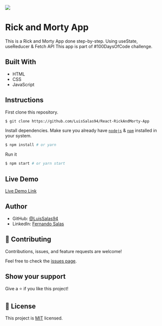 ![](https://img.shields.io/badge/Microverse-blueviolet)

# Rick and Morty App
 This is a Rick and Morty App done step-by-step. Using useState, useReducer & Fetch API This app is part of #100DaysOfCode challenge. 
  
## Built With

- HTML
- CSS
- JavaScript


## Instructions

First clone this repository.
```bash
$ git clone https://github.com/LuisSalas94/React-RickAndMorty-App
```

Install dependencies. Make sure you already have [`nodejs`](https://nodejs.org/en/) & [`npm`](https://www.npmjs.com/) installed in your system.
```bash
$ npm install # or yarn
```

Run it
```bash
$ npm start # or yarn start
```

## Live Demo

[Live Demo Link](https://fernando-rick-morty-app.netlify.app/)

## Author

- GitHub: [@LuisSalas94](https://github.com/LuisSalas94)
- LinkedIn: [Fernando Salas](https://www.linkedin.com/in/luisfernandosalasgave/)

## 🤝 Contributing

Contributions, issues, and feature requests are welcome!

Feel free to check the [issues page](../../issues/).

## Show your support

Give a ⭐️ if you like this project!

## 📝 License

This project is [MIT](./MIT.md) licensed.
